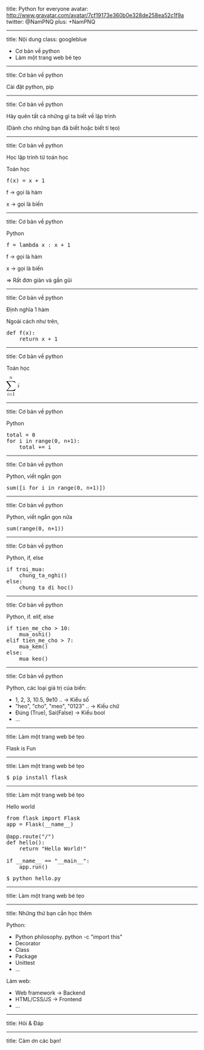 title: Python for everyone
avatar: http://www.gravatar.com/avatar/7cf19173e360b0e328de258ea52c1f9a
twitter: @NamPNQ
plus: +NamPNQ

---

title: Nội dung
class: googleblue

- Cơ bản về python
- Làm một trang web bé tẹo

---

title: Cơ bản về python 

Cài đặt python, pip

---

title: Cơ bản về python

Hãy quên tất cả những gì ta biết về lập trình 

(Dành cho những bạn đã biết hoặc biết tí tẹo)

---

title: Cơ bản về python

Học lập trình từ toán học

Toán học 

<pre>
f(x) = x + 1
</pre>

f -> gọi là hàm 

x -> gọi là biến 

---

title: Cơ bản về python 

Python

<pre class="prettyprint" data-lang="python">
f = lambda x : x + 1
</pre>

f -> gọi là hàm 

x -> gọi là biến 

=> Rất đơn giản và gần gũi 

---

title: Cơ bản về python 

Định nghĩa 1 hàm 

Ngoài cách như trên,

<pre class="prettyprint" data-lang="python">
def f(x):
    return x + 1
</pre>

---

title: Cơ bản về python 

Toán học 

![Toan1](img/toan1.gif)

---

title: Cơ bản về python

Python 

<pre class="prettyprint" data-lang="python">
total = 0
for i in range(0, n+1):
    total += i
</pre>

---

title: Cơ bản về python 

Python, viết ngắn gọn 

<pre class="prettyprint" data-lang="python">
sum([i for i in range(0, n+1)])
</pre>

---

title: Cơ bản về python 

Python, viết ngắn gọn nữa 

<pre class="prettyprint" data-lang="python">
sum(range(0, n+1))
</pre>

---

title: Cơ bản về python

Python, if, else 

<pre class="prettyprint" data-lang="python">
if troi_mua:
    chung_ta_nghi()
else:
    chung_ta_di_hoc()
</pre>

---

title: Cơ bản về python

Python, if. elif, else 

<pre class="prettyprint" data-lang="python">
if tien_me_cho > 10:
    mua_oshi()
elif tien_me_cho > 7:
    mua_kem()
else:
    mua_keo()
</pre>

---

title: Cơ bản về python 

Python, các loại giá trị của biến:

- 1, 2, 3, 10.5, 9e10 .. -> Kiểu số 
- "heo", "cho", "meo", "0123" .. -> Kiểu chữ 
- Đúng (True), Sai(False) -> Kiểu bool
- ...

---

title: Làm một trang web bé tẹo

Flask is Fun

---

title: Làm một trang web bé tẹo

<pre class="prettyprint" data-lang="sh">
$ pip install flask 
</pre>

---

title: Làm một trang web bé tẹo

Hello world 

<pre class="prettyprint" data-lang="python">
from flask import Flask
app = Flask(__name__)

@app.route("/")
def hello():
    return "Hello World!"

if __name__ == "__main__":
    app.run()
</pre>

<pre class="prettyprint" data-lang="sh">
$ python hello.py 
</pre>


---

title: Làm một trang web bé tẹo

---

title: Những thứ bạn cần học thêm

Python: 

- Python philosophy. python -c "import this"
- Decorator 
- Class
- Package 
- Unittest
- ...

Làm web:

- Web framework -> Backend 
- HTML/CSS/JS -> Frontend
- ...

---

title: Hỏi & Đáp 

---

title: Cảm ơn các bạn!
